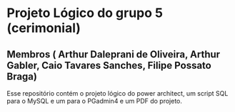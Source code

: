 # Projeto Lógico do grupo 5 (cerimonial)
## Membros ( Arthur Daleprani de Oliveira, Arthur Gabler, Caio Tavares Sanches, Filipe Possato Braga)
Esse repositório contém o projeto lógico do power architect, um script SQL para o MySQL e um para o PGadmin4 e um PDF do projeto.
